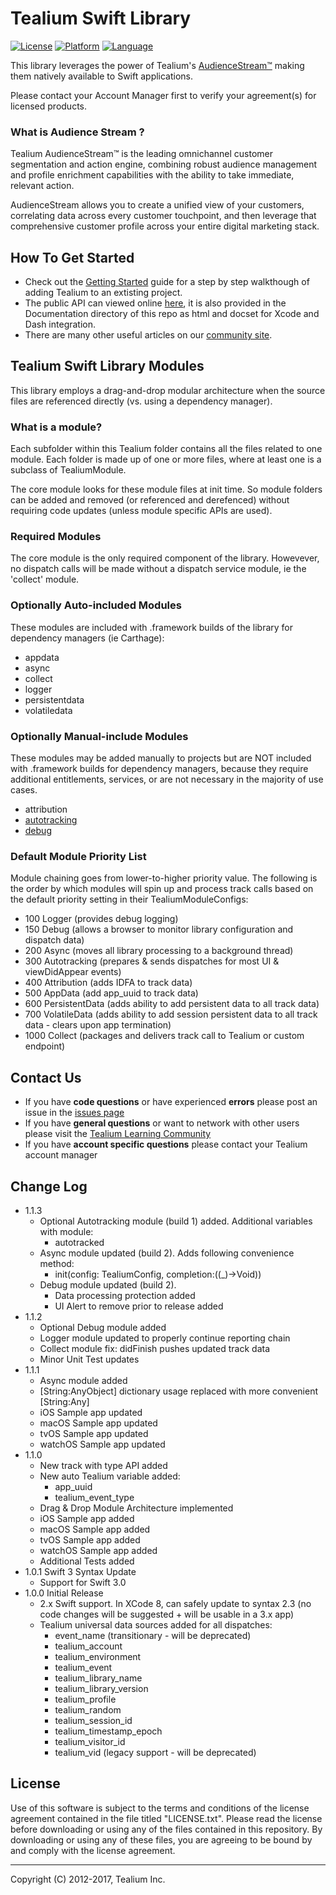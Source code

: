 # Tealium Swift Library

[![License](https://img.shields.io/badge/license-Proprietary-blue.svg?style=flat
           )](https://github.com/Tealium/tealium-swift/blob/master/LICENSE.txt)
[![Platform](https://img.shields.io/badge/platform-iOS%20macOS%20tvOS%20watchOS-lightgrey.svg?style=flat
             )](https://developer.apple.com/resources/)
[![Language](https://img.shields.io/badge/language-Swift-orange.svg?style=flat
             )](https://developer.apple.com/swift)

This library leverages the power of Tealium's [AudienceStream™](http://tealium.com/products/audiencestream/) making them natively available to Swift applications. 

Please contact your Account Manager first to verify your agreement(s) for licensed products.


### What is Audience Stream ?

Tealium AudienceStream™ is the leading omnichannel customer segmentation and action engine, combining robust audience management and profile enrichment capabilities with the ability to take immediate, relevant action.

AudienceStream allows you to create a unified view of your customers, correlating data across every customer touchpoint, and then leverage that comprehensive customer profile across your entire digital marketing stack.


## How To Get Started

* Check out the [Getting Started](https://community.tealiumiq.com/t5/Mobile-Libraries/Mobile-170-Getting-Started-with-Swift/ta-p/15489) guide for a step by step walkthough of adding Tealium to an extisting project.  
* The public API can viewed online [here](https://community.tealiumiq.com/t5/Mobile-Libraries/Tealium-Swift-APIs/ta-p/15492), it is also provided in the Documentation directory of this repo as html and docset for Xcode and Dash integration.
* There are many other useful articles on our [community site](https://community.tealiumiq.com).


## Tealium Swift Library Modules

This library employs a drag-and-drop modular architecture when the source files are referenced directly (vs. using a dependency manager).

### What is a module?

Each subfolder within this Tealium folder contains all the files related to one module. Each folder is made up of one or more files, where at least one is a subclass of TealiumModule. 

The core module looks for these module files at init time.  So module folders can be added and removed (or referenced and derefenced) without requiring code updates (unless module specific APIs are used).


### Required Modules

The core module is the only required component of the library.  Howevever, no dispatch calls will be made without a dispatch service module, ie the 'collect' module.


### Optionally Auto-included Modules

These modules are included with .framework builds of the library for dependency managers (ie Carthage):

- appdata
- async
- collect
- logger
- persistentdata
- volatiledata


### Optionally Manual-include Modules

These modules may be added manually to projects but are NOT included with .framework builds for dependency managers, because they require additional entitlements, services, or are not necessary in the majority of use cases.

- attribution
- [autotracking](https://community.tealiumiq.com/t5/Mobile-Libraries/Tealium-Swift-Module-Autotracking/ta-p/16856)
- [debug](https://community.tealiumiq.com/t5/Mobile-Libraries/Tealium-Swift-Module-Debug/ta-p/16849)



### Default Module Priority List
Module chaining goes from lower-to-higher priority value. The following is the order by which modules will spin up and process track calls based on the default priority setting in their TealiumModuleConfigs:

- 100 Logger (provides debug logging)
- 150 Debug (allows a browser to monitor library configuration and dispatch data)
- 200 Async (moves all library processing to a background thread)
- 300 Autotracking (prepares & sends dispatches for most UI & viewDidAppear events)
- 400 Attribution (adds IDFA to track data)
- 500 AppData (add app_uuid to track data)
- 600 PersistentData (adds ability to add persistent data to all track data)
- 700 VolatileData (adds ability to add session persistent data to all track data - clears upon app termination)
- 1000 Collect (packages and delivers track call to Tealium or custom endpoint)

## Contact Us

* If you have **code questions** or have experienced **errors** please post an issue in the [issues page](../../issues)
* If you have **general questions** or want to network with other users please visit the [Tealium Learning Community](https://community.tealiumiq.com)
* If you have **account specific questions** please contact your Tealium account manager


## Change Log

- 1.1.3
    - Optional Autotracking module (build 1) added. Additional variables with module:
        - autotracked
    - Async module updated (build 2). Adds following convenience method:
        - init(config: TealiumConfig, completion:((_)->Void))
    - Debug module updated (build 2). 
        - Data processing protection added
        - UI Alert to remove prior to release added
- 1.1.2
    - Optional Debug module added
    - Logger module updated to properly continue reporting chain
    - Collect module fix: didFinish pushes updated track data
    - Minor Unit Test updates
- 1.1.1
    - Async module added
    - [String:AnyObject] dictionary usage replaced with more convenient [String:Any]
    - iOS Sample app updated
    - macOS Sample app updated
    - tvOS Sample app updated
    - watchOS Sample app updated
- 1.1.0
    - New track with type API added
    - New auto Tealium variable added:
        - app_uuid
        - tealium_event_type
    - Drag & Drop Module Architecture implemented
    - iOS Sample app added
    - macOS Sample app added
    - tvOS Sample app added
    - watchOS Sample app added
    - Additional Tests added
- 1.0.1 Swift 3 Syntax Update 
    - Support for Swift 3.0
- 1.0.0 Initial Release
    - 2.x Swift support. In XCode 8, can safely update to syntax 2.3 (no code changes will be suggested + will be usable in a 3.x app)
    - Tealium universal data sources added for all dispatches:
        - event_name (transitionary - will be deprecated)
        - tealium_account
        - tealium_environment
        - tealium_event
        - tealium_library_name
        - tealium_library_version
        - tealium_profile
        - tealium_random
        - tealium_session_id
        - tealium_timestamp_epoch
        - tealium_visitor_id
        - tealium_vid (legacy support - will be deprecated)


## License

Use of this software is subject to the terms and conditions of the license agreement contained in the file titled "LICENSE.txt".  Please read the license before downloading or using any of the files contained in this repository. By downloading or using any of these files, you are agreeing to be bound by and comply with the license agreement.

 
---
Copyright (C) 2012-2017, Tealium Inc.
